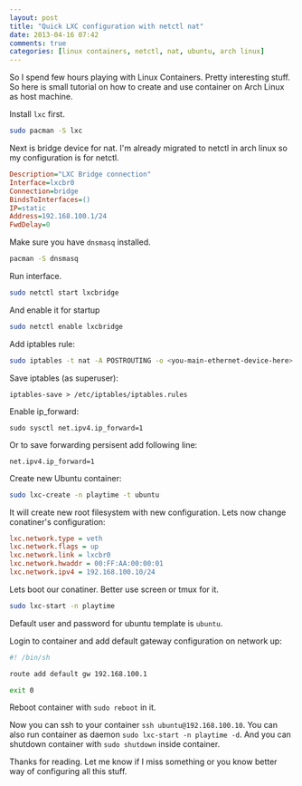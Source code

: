 ```yaml
---
layout: post
title: "Quick LXC configuration with netctl nat"
date: 2013-04-16 07:42
comments: true
categories: [linux containers, netctl, nat, ubuntu, arch linux]
---
```


So I spend few hours playing with Linux Containers. Pretty interesting stuff. So here is small tutorial on how to create and use container on Arch Linux as host machine.

<!--more-->

Install `lxc` first.
```sh
sudo pacman -S lxc
```

Next is bridge device for nat. I'm already migrated to netctl in arch linux so my configuration is for netctl.
```ini /etc/netctl/lxcbridge
Description="LXC Bridge connection"
Interface=lxcbr0
Connection=bridge
BindsToInterfaces=()
IP=static
Address=192.168.100.1/24
FwdDelay=0
```

Make sure you have `dnsmasq` installed.
```sh
pacman -S dnsmasq
```

Run interface.
```sh
sudo netctl start lxcbridge
```

And enable it for startup
```sh
sudo netctl enable lxcbridge
```

Add iptables rule:
```sh
sudo iptables -t nat -A POSTROUTING -o <you-main-ethernet-device-here> -j MASQUERADE
```

Save iptables (as superuser):
```
iptables-save > /etc/iptables/iptables.rules
```

Enable ip_forward:
```
sudo sysctl net.ipv4.ip_forward=1
```
Or to save forwarding persisent add following line:
```text /etc/sysctl.conf
net.ipv4.ip_forward=1
```

Create new Ubuntu container:
```sh
sudo lxc-create -n playtime -t ubuntu
```

It will create new root filesystem with new configuration. Lets now change conatiner's configuration:
```ini /var/lib/lxc/playtime/config
lxc.network.type = veth
lxc.network.flags = up
lxc.network.link = lxcbr0
lxc.network.hwaddr = 00:FF:AA:00:00:01
lxc.network.ipv4 = 192.168.100.10/24
```

Lets boot our conatiner. Better use screen or tmux for it.
```sh
sudo lxc-start -n playtime
```

Default user and password for ubuntu template is `ubuntu`.

Login to container and add default gateway configuration on network up:
```sh /etc/network/if-up.d/routes
#! /bin/sh

route add default gw 192.168.100.1

exit 0
```

Reboot container with `sudo reboot` in it.

Now you can ssh to your container `ssh ubuntu@192.168.100.10`.
You can also run container as daemon `sudo lxc-start -n playtime -d`.
And you can shutdown container with `sudo shutdown` inside container.

Thanks for reading. Let me know if I miss something or you know better way of configuring all this stuff.
